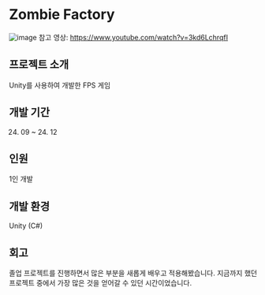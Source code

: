 # Zombie Factory

![image](https://github.com/user-attachments/assets/e5485387-4ee3-4d36-a0c1-b91566f2c27f)
참고 영상: https://www.youtube.com/watch?v=3kd6LchrqfI

## 프로젝트 소개
Unity를 사용하여 개발한 FPS 게임

## 개발 기간
24. 09 ~ 24. 12

## 인원
1인 개발

## 개발 환경
Unity (C#)

## 회고
졸업 프로젝트를 진행하면서 많은 부분을 새롭게 배우고 적용해봤습니다. 지금까지 했던 프로젝트 중에서 가장 많은 것을 얻어갈 수 있던 시간이었습니다.
